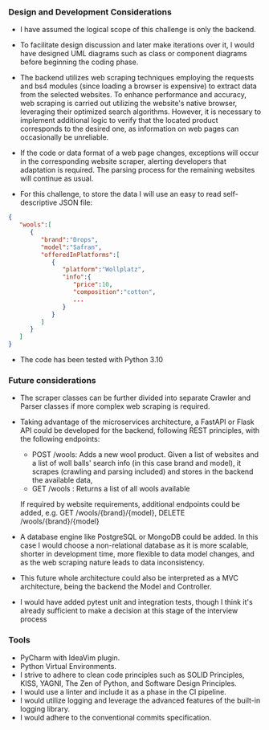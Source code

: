 ### Design and Development Considerations
- I have assumed the logical scope of this challenge is only the backend. 

- To facilitate design discussion and later make iterations over it, I would have designed UML diagrams such as class or component diagrams before beginning the coding phase.

- The backend utilizes web scraping techniques  employing the requests and bs4 modules (since loading a browser is expensive) to extract data from the selected websites. To enhance performance and accuracy, web scraping is carried out utilizing the website's native browser, leveraging their optimized search algorithms. However, it is necessary to implement additional logic to verify that the located product corresponds to the desired one, as information on web pages can occasionally be unreliable.

- If the code or data format of a web page changes, exceptions will occur in the corresponding website scraper, alerting developers that adaptation is required. The parsing process for the remaining websites will continue as usual.

- For this challenge, to store the data I will use an easy to read self-descriptive JSON file: 

```json
{
   "wools":[
      {
         "brand":"Drops",
         "model":"Safran",
         "offeredInPlatforms":[
            {
               "platform":"Wollplatz",
               "info":{
                  "price":10,
                  "composition":"cotton",
                  ...
               }
            }
         ]
      }
   ]
}
```


- The code has been tested with Python 3.10


### Future considerations

- The scraper classes can be further divided into separate Crawler and Parser classes if more complex web scraping is required.
- Taking advantage of the microservices architecture, a FastAPI or Flask API could be developed for the backend, following REST principles, with the following endpoints:
    - POST /wools:  Adds a new wool product. Given a list of websites and a list of woll balls' search info (in this case brand and model), it scrapes (crawling and parsing included) and stores in the backend the available data, 
    - GET /wools : Returns a list of all wools available

    If required by website requirements, additional endpoints could be added, e.g. GET /wools/{brand}/{model}, DELETE /wools/{brand}/{model}
    
- A database engine like PostgreSQL or MongoDB could be added. In this case I would choose a non-relational database as it is more scalable, shorter in development time, more flexible to data model changes, and as the web scraping nature leads to data inconsistency.

- This future whole architecture could also be interpreted as a MVC architecture, being the backend the Model and Controller.

- I would have added pytest unit and integration tests, though I think it's already sufficient to make a decision at this stage of the interview process

### Tools
- PyCharm with IdeaVim plugin.
- Python Virtual Environments.
- I strive to adhere to clean code principles such as SOLID Principles, KISS, YAGNI, The Zen of Python, and Software Design Principles.
- I would use a linter and include it as a phase in the CI pipeline.
- I would utilize logging and leverage the advanced features of the built-in logging library.
- I would adhere to the conventional commits specification.